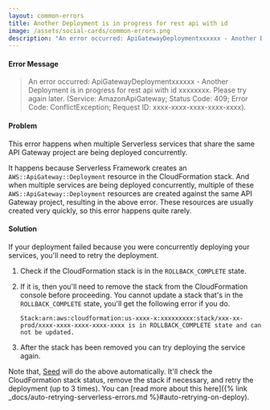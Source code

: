 ```yaml
---
layout: common-errors
title: Another Deployment is in progress for rest api with id
image: /assets/social-cards/common-errors.png
description: "An error occurred: ApiGatewayDeploymentxxxxxx - Another Deployment is in progress for rest api with id xxxxxxxx . Please try again later. (Service: AmazonApiGateway; Status Code: 409; Error Code: ConflictException; Request ID: xxxx-xxxx-xxxx-xxxx-xxxx)."
---
```


#### Error Message

> An error occurred: ApiGatewayDeploymentxxxxxx - Another Deployment is in progress for rest api with id xxxxxxxx. Please try again later. (Service: AmazonApiGateway; Status Code: 409; Error Code: ConflictException; Request ID: xxxx-xxxx-xxxx-xxxx-xxxx).


#### Problem

This error happens when multiple Serverless services that share the same API Gateway project are being deployed concurrently.

It happens because Serverless Framework creates an `AWS::ApiGateway::Deployment` resource in the CloudFormation stack. And when multiple services are being deployed concurrently, multiple  of these `AWS::ApiGateway::Deployment` resources are created against the same API Gateway project, resulting in the above error. These resources are usually created very quickly, so this error happens quite rarely.


#### Solution

If your deployment failed because you were concurrently deploying your services, you'll need to retry the deployment.

1. Check if the CloudFormation stack is in the `ROLLBACK_COMPLETE` state.

2. If it is, then you'll need to remove the stack from the CloudFormation console before proceeding. You cannot update a stack that's in the `ROLLBACK_COMPLETE` state, you'll get the following error if you do.

   ```
   Stack:arn:aws:cloudformation:us-xxxx-x:xxxxxxxxx:stack/xxx-xx-prod/xxxx-xxxx-xxxx-xxxx-xxxx is in ROLLBACK_COMPLETE state and can not be updated.
   ```

3. After the stack has been removed you can try deploying the service again.

Note that, [Seed](/) will do the above automatically. It'll check the CloudFormation stack status, remove the stack if necessary, and retry the deployment (up to 3 times). You can [read more about this here]({% link _docs/auto-retrying-serverless-errors.md %}#auto-retrying-on-deploy).
